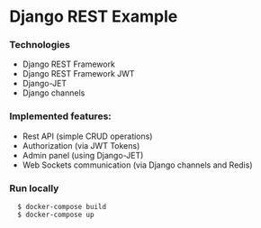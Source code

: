 # Django REST Example


### Technologies

- Django REST Framework
- Django REST Framework JWT
- Django-JET
- Django channels

### Implemented features:

- Rest API (simple CRUD operations)
- Authorization (via JWT Tokens)
- Admin panel (using Django-JET)
- Web Sockets communication (via Django channels and Redis)

### Run locally

```
  $ docker-compose build
  $ docker-compose up
```
